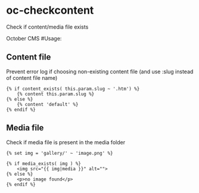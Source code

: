 # oc-checkcontent
Check if content/media file exists

October CMS
#Usage:

## Content file
Prevent error log if choosing non-existing content file (and use :slug instead of content file name)

```twig
{% if content_exists( this.param.slug ~ '.htm') %}
    {% content this.param.slug %}
{% else %}
    {% content 'default' %}
{% endif %}
```
## Media file
Check if media file is present in the media folder

```twig
{% set img = 'gallery/' ~ 'image.png' %}

{% if media_exists( img ) %}
    <img src="{{ img|media }}" alt="">
{% else %}
    <p>no image found</p>
{% endif %}
```
